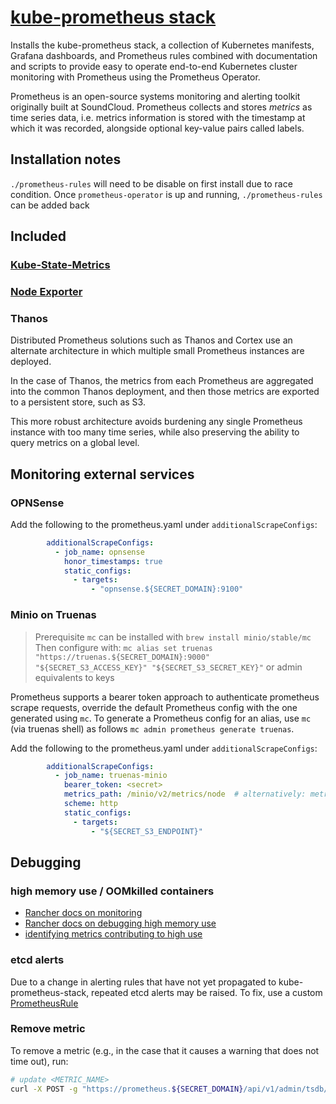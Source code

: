 # [kube-prometheus stack](https://github.com/prometheus-community/helm-charts/tree/main/charts/kube-prometheus-stack#kube-prometheus-stack/)

Installs the kube-prometheus stack, a collection of Kubernetes manifests, Grafana dashboards, and
Prometheus rules combined with documentation and scripts to provide easy to operate end-to-end
Kubernetes cluster monitoring with Prometheus using the Prometheus Operator.

Prometheus is an open-source systems monitoring and alerting toolkit originally built at SoundCloud.
Prometheus collects and stores _metrics_ as time series data, i.e. metrics information
is stored with the timestamp at which it was recorded, alongside optional key-value pairs called labels.

## Installation notes

`./prometheus-rules` will need to be disable on first install due to race condition.
Once `prometheus-operator` is up and running, `./prometheus-rules` can be added back

## Included

### [Kube-State-Metrics](https://github.com/kubernetes/kube-state-metrics)

### [Node Exporter](https://github.com/prometheus/node_exporter)

### Thanos

Distributed Prometheus solutions such as Thanos and Cortex use an alternate architecture in which multiple small
Prometheus instances are deployed.

In the case of Thanos, the metrics from each Prometheus are aggregated into the common Thanos deployment,
and then those metrics are exported to a persistent store, such as S3.

This more robust architecture avoids burdening any single Prometheus instance with too many time series,
while also preserving the ability to query metrics on a global level.

## Monitoring external services

### OPNSense

Add the following to the prometheus.yaml under `additionalScrapeConfigs`:

```yaml
        additionalScrapeConfigs:
          - job_name: opnsense
            honor_timestamps: true
            static_configs:
              - targets:
                  - "opnsense.${SECRET_DOMAIN}:9100"
```

### Minio on Truenas

> Prerequisite `mc` can be installed with `brew install minio/stable/mc`
> Then configure with:
> `mc alias set truenas "https://truenas.${SECRET_DOMAIN}:9000" "${SECRET_S3_ACCESS_KEY}" "${SECRET_S3_SECRET_KEY}"`
> or admin equivalents to keys

Prometheus supports a bearer token approach to authenticate prometheus scrape requests, override the default Prometheus config with the one generated using `mc`.
To generate a Prometheus config for an alias, use `mc` (via truenas shell) as follows `mc admin prometheus generate truenas`.

Add the following to the prometheus.yaml under `additionalScrapeConfigs`:

```yaml
        additionalScrapeConfigs:
          - job_name: truenas-minio
            bearer_token: <secret>
            metrics_path: /minio/v2/metrics/node  # alternatively: metrics_path: /minio/v2/metrics/cluster
            scheme: http
            static_configs:
              - targets:
                  - "${SECRET_S3_ENDPOINT}"
```

## Debugging

### high memory use / OOMkilled containers

- [Rancher docs on monitoring](https://rancher.com/docs/rancher/v2.6/en/monitoring-alerting/)
- [Rancher docs on debugging high memory use](https://rancher.com/docs/rancher/v2.6/en/monitoring-alerting/guides/memory-usage/)
- [identifying metrics contributing to high use](https://www.robustperception.io/which-are-my-biggest-metrics)

### etcd alerts

Due to a change in alerting rules that have not yet propagated to kube-prometheus-stack,
repeated etcd alerts may be raised.  To fix, use a custom [PrometheusRule](./prometheus-rules/etcd.yaml)

### Remove metric

To remove a metric (e.g., in the case that it causes a warning that does not time out),
run:

```sh
# update <METRIC_NAME>
curl -X POST -g "https://prometheus.${SECRET_DOMAIN}/api/v1/admin/tsdb/delete_series?match[]=<METRIC_NAME>"
```
